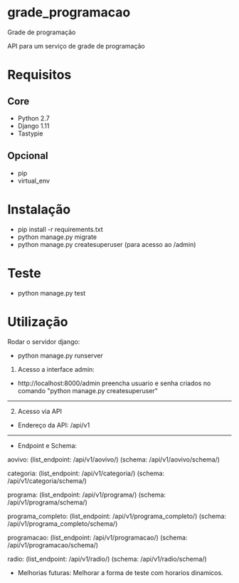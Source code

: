 # grade_programacao
Grade de programação

API para um serviço de grade de programação

Requisitos
==========

Core
----
* Python 2.7
* Django 1.11
* Tastypie

Opcional
--------
* pip
* virtual_env 

Instalação
==========
* pip install -r requirements.txt
* python manage.py migrate
* python manage.py createsuperuser (para acesso ao /admin)

Teste
=====
* python manage.py test

Utilização
==========
Rodar o servidor django:
* python manage.py runserver

1. Acesso a interface admin:
* http://localhost:8000/admin
preencha usuario e senha criados no comando "python manage.py createsuperuser"


------

2. Acesso via API

* Endereço da API:
  /api/v1
  
-----

* Endpoint e Schema:


aovivo:
(list_endpoint: /api/v1/aovivo/)
(schema: /api/v1/aovivo/schema/)
    
categoria:
(list_endpoint: /api/v1/categoria/)
(schema: /api/v1/categoria/schema/)

programa:
(list_endpoint: /api/v1/programa/)
(schema: /api/v1/programa/schema/)

programa_completo:
(list_endpoint: /api/v1/programa_completo/)
(schema: /api/v1/programa_completo/schema/)

programacao:
(list_endpoint: /api/v1/programacao/)
(schema: /api/v1/programacao/schema/)

radio:
(list_endpoint: /api/v1/radio/)
(schema: /api/v1/radio/schema/)
    


* Melhorias futuras:
Melhorar a forma de teste com horarios dinamicos.
